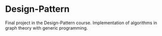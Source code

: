 # Design-Pattern
Final project in the Design-Pattern course.
Implementation of algorithms in graph theory with generic programming.
